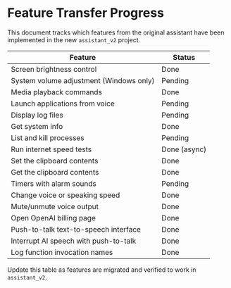 # Feature Transfer Progress

This document tracks which features from the original assistant have been implemented in the new `assistant_v2` project.

| Feature | Status |
| --- | --- |
| Screen brightness control | Done |
| System volume adjustment (Windows only) | Pending |
| Media playback commands | Done |
| Launch applications from voice | Pending |
| Display log files | Pending |
| Get system info | Done |
| List and kill processes | Pending |
| Run internet speed tests | Done (async) |
| Set the clipboard contents | Done |
| Get the clipboard contents | Done |
| Timers with alarm sounds | Pending |
| Change voice or speaking speed | Done |
| Mute/unmute voice output | Done |
| Open OpenAI billing page | Done |
| Push-to-talk text-to-speech interface | Done |
| Interrupt AI speech with push-to-talk | Done |
| Log function invocation names | Done |

Update this table as features are migrated and verified to work in `assistant_v2`.
